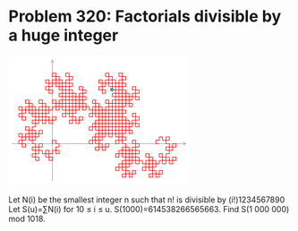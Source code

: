 # Problem 320: Factorials divisible by a huge integer

![p320](img/320.gif)

Let N(i) be the smallest integer n such that n! is divisible by
(i!)1234567890 Let S(u)=∑N(i) for 10 ≤ i ≤ u. S(1000)=614538266565663.
Find S(1 000 000) mod 1018.